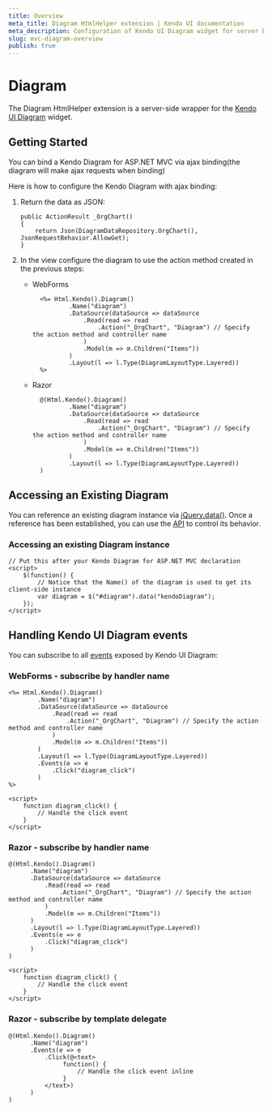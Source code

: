 ```yaml
---
title: Overview
meta_title: Diagram HtmlHelper extension | Kendo UI documentation
meta_description: Configuration of Kendo UI Diagram widget for server binding in quick steps, add Diagram HtmlHelper extension, manipulate Kendo UI diagram events.
slug: mvc-diagram-overview
publish: true
---
```


# Diagram

The Diagram HtmlHelper extension is a server-side wrapper for the [Kendo UI Diagram](/kendo-ui/api/dataviz/diagram) widget.

## Getting Started

You can bind a Kendo Diagram for ASP.NET MVC via ajax binding(the diagram will make ajax requests when binding)

Here is how to configure the Kendo Diagram with ajax binding:

1.  Return the data as JSON:

        public ActionResult _OrgChart()
        {
            return Json(DiagramDataRepository.OrgChart(), JsonRequestBehavior.AllowGet);
        }

3.  In the view configure the diagram to use the action method created in the previous steps:
    - WebForms

            <%= Html.Kendo().Diagram()
                    .Name("diagram")
                    .DataSource(dataSource => dataSource
                        .Read(read => read
                            .Action("_OrgChart", "Diagram") // Specify the action method and controller name
                        )
                        .Model(m => m.Children("Items"))
                    )
                    .Layout(l => l.Type(DiagramLayoutType.Layered))
            %>

    - Razor

            @(Html.Kendo().Diagram()
                    .Name("diagram")
                    .DataSource(dataSource => dataSource
                        .Read(read => read
                            .Action("_OrgChart", "Diagram") // Specify the action method and controller name
                        )
                        .Model(m => m.Children("Items"))
                    )
                    .Layout(l => l.Type(DiagramLayoutType.Layered))
            )

## Accessing an Existing Diagram

You can reference an existing diagram instance via [jQuery.data()](http://api.jquery.com/jQuery.data/).
Once a reference has been established, you can use the [API](/kendo-ui/api/dataviz/diagram#methods) to control its behavior.

### Accessing an existing Diagram instance

    // Put this after your Kendo Diagram for ASP.NET MVC declaration
    <script>
        $(function() {
            // Notice that the Name() of the diagram is used to get its client-side instance
            var diagram = $("#diagram").data("kendoDiagram");
        });
    </script>

## Handling Kendo UI Diagram events

You can subscribe to all [events](/kendo-ui/api/dataviz/diagram#events) exposed by Kendo UI Diagram:

### WebForms - subscribe by handler name

    <%= Html.Kendo().Diagram()
            .Name("diagram")
            .DataSource(dataSource => dataSource
                .Read(read => read
                    .Action("_OrgChart", "Diagram") // Specify the action method and controller name
                )
                .Model(m => m.Children("Items"))
            )
            .Layout(l => l.Type(DiagramLayoutType.Layered))
            .Events(e => e
                .Click("diagram_click")
            )
    %>

    <script>
        function diagram_click() {
            // Handle the click event
        }
    </script>

### Razor - subscribe by handler name

    @(Html.Kendo().Diagram()
          .Name("diagram")
          .DataSource(dataSource => dataSource
              .Read(read => read
                  .Action("_OrgChart", "Diagram") // Specify the action method and controller name
              )
              .Model(m => m.Children("Items"))
          )
          .Layout(l => l.Type(DiagramLayoutType.Layered))
          .Events(e => e
              .Click("diagram_click")
          )
    )

    <script>
        function diagram_click() {
            // Handle the click event
        }
    </script>

### Razor - subscribe by template delegate

    @(Html.Kendo().Diagram()
          .Name("diagram")
          .Events(e => e
              .Click(@<text>
                   function() {
                       // Handle the click event inline
                   }
              </text>)
          )
    )
